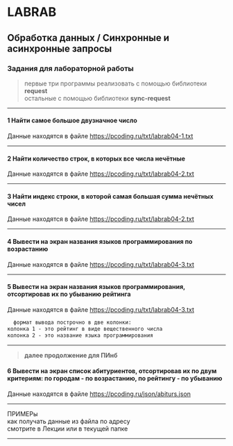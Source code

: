 # LABRAB  

## Обработка данных / Синхронные и асинхронные запросы

### Задания для лабораторной работы  

> первые три программы реализовать с помощью библиотеки  **request**  
> остальные с помощью библиотеки **sync-request**  

---  

#### 1 Найти самое большое двузначное число

Данные находятся в файле https://pcoding.ru/txt/labrab04-1.txt  

---  

#### 2 Найти количество строк, в которых все числа нечётные  

Данные находятся в файле https://pcoding.ru/txt/labrab04-2.txt  

---  

#### 3 Найти индекс строки, в которой самая большая сумма нечётных чисел  

Данные находятся в файле https://pcoding.ru/txt/labrab04-2.txt  

---  

#### 4 Вывести на экран названия языков программирования по возрастанию  

Данные находятся в файле https://pcoding.ru/txt/labrab04-3.txt  

---  

#### 5 Вывести на экран названия языков программирования, отсортировав их по убыванию рейтинга  

Данные находятся в файле https://pcoding.ru/txt/labrab04-3.txt  

```txt
  формат вывода построчно в две колонки: 
колонка 1 - это рейтинг в виде вещественного числа
колонка 2 - это название языка программирования
```

---  

> **далее продолжение для ПИнб**

#### 6 Вывести на экран список абитуриентов, отсортировав их по двум критериям: по городам - по возрастанию, по рейтингу - по убыванию  

Данные находятся в файле https://pcoding.ru/json/abiturs.json  

---  

ПРИМЕРы  
как получать данные из файла по адресу  
смотрите в Лекции или в текущей папке  

---  
